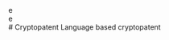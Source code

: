 <div class="elveirdor-logo">
  <span>e</span>
</div>
<div class="elveirdor-logo">
  <span>e</span>
</div>
# Cryptopatent
Language based cryptopatent
